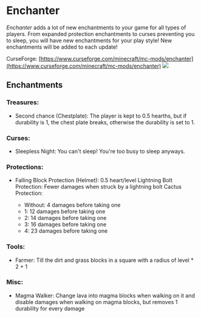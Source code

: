 # Enchanter
*Enchanter* adds a lot of new enchantments to your game for all types of players. From expanded protection enchantments to curses preventing you to sleep, you will have new enchantments for your play style!
New enchantments will be added to each update!

CurseForge: [https://www.curseforge.com/minecraft/mc-mods/enchanter](https://www.curseforge.com/minecraft/mc-mods/enchanter)
[![](http://cf.way2muchnoise.eu/full_enchanter_downloads.svg)](https://minecraft.curseforge.com/projects/enchanter)

## Enchantments
### Treasures:

* Second chance (Chestplate): The player is kept to 0.5 hearths, but if durability is 1, the chest plate breaks, otherwise the durability is set to 1.

### Curses:
* Sleepless Night: You can't sleep! You're too busy to sleep anyways.

### Protections:
* Falling Block Protection (Helmet): 0.5 heart/level
    Lightning Bolt Protection: Fewer damages when struck by a lightning bolt
    Cactus Protection:

    * Without: 4 damages before taking one
    * 1: 12 damages before taking one
    * 2: 14 damages before taking one
    * 3: 16 damages before taking one
    * 4: 23 damages before taking one

### Tools:
* Farmer: Till the dirt and grass blocks in a square with a radius of level * 2 + 1

### Misc:
* Magma Walker: Change lava into magma blocks when walking on it and disable damages when walking on magma blocks, but removes 1 durability for every damage
